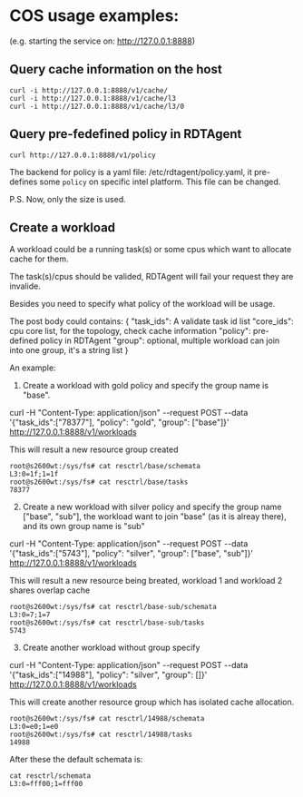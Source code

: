 # COS usage examples:

(e.g. starting the service on: http://127.0.0.1:8888)

## Query cache information on the host

    curl -i http://127.0.0.1:8888/v1/cache/
    curl -i http://127.0.0.1:8888/v1/cache/l3
    curl -i http://127.0.0.1:8888/v1/cache/l3/0

## Query pre-fedefined policy in RDTAgent

    curl http://127.0.0.1:8888/v1/policy

The backend for policy is a yaml file: /etc/rdtagent/policy.yaml, it pre-defines
some `policy` on specific intel platform. This file can be changed.

P.S. Now, only the size is used.

## Create a workload

A workload could be a running task(s) or some cpus which want to allocate
cache for them.

The task(s)/cpus should be valided, RDTAgent will fail your request they
are invalide.

Besides you need to specify what policy of the workload will be usage.

The post body could contains:
{
    "task_ids": A validate task id list
    "core_ids": cpu core list, for the topology, check cache information
    "policy": pre-defined policy in RDTAgent
    "group": optional, multiple workload can join into one group, it's a string list
}

An example:

1) Create a workload with gold policy and specify the group name is "base".

curl -H "Content-Type: application/json" --request POST --data '{"task_ids":["78377"], "policy": "gold", "group": ["base"]}' http://127.0.0.1:8888/v1/workloads

This will result a new resource group created

    root@s2600wt:/sys/fs# cat resctrl/base/schemata
    L3:0=1f;1=1f
    root@s2600wt:/sys/fs# cat resctrl/base/tasks
    78377

2) Create a new workload with silver policy and specify the group name
   ["base", "sub"], the workload want to join "base" (as it is alreay there),
   and its own group name is "sub"

curl -H "Content-Type: application/json" --request POST --data '{"task_ids":["5743"], "policy": "silver", "group": ["base", "sub"]}' http://127.0.0.1:8888/v1/workloads

This will result a new resource being breated, workload 1 and workload 2 shares overlap cache

    root@s2600wt:/sys/fs# cat resctrl/base-sub/schemata
    L3:0=7;1=7
    root@s2600wt:/sys/fs# cat resctrl/base-sub/tasks
    5743

3) Create another workload without group specify

curl -H "Content-Type: application/json" --request POST --data '{"task_ids":["14988"], "policy": "silver", "group": []}' http://127.0.0.1:8888/v1/workloads

This will create another resource group which has isolated cache allocation.

    root@s2600wt:/sys/fs# cat resctrl/14988/schemata
    L3:0=e0;1=e0
    root@s2600wt:/sys/fs# cat resctrl/14988/tasks
    14988

After these the default schemata is:

    cat resctrl/schemata
    L3:0=fff00;1=fff00
